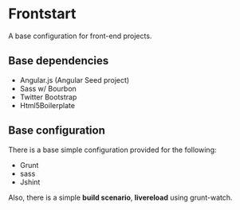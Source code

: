 # Frontstart

A base configuration for front-end projects.

## Base dependencies

- Angular.js (Angular Seed project)
- Sass w/ Bourbon
- Twitter Bootstrap
- Html5Boilerplate

## Base configuration

There is a base simple configuration provided for the following:

- Grunt
- sass
- Jshint

Also, there is a simple **build scenario**, **livereload** using grunt-watch.


